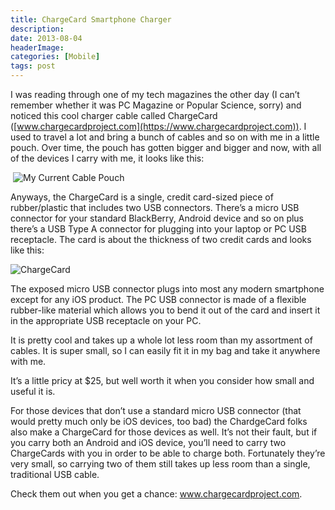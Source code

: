 ```yaml
---
title: ChargeCard Smartphone Charger
description: 
date: 2013-08-04
headerImage: 
categories: [Mobile]
tags: post
---
```


I was reading through one of my tech magazines the other day (I can’t remember whether it was PC Magazine or Popular Science, sorry) and noticed this cool charger cable called ChargeCard ([www.chargecardproject.com](https://www.chargecardproject.com)). I used to travel a lot and bring a bunch of cables and so on with me in a little pouch. Over time, the pouch has gotten bigger and bigger and now, with all of the devices I carry with me, it looks like this:

 ![My Current Cable Pouch](/images/2013/chargecard1.png "My Current Cable Pouch")

Anyways, the ChargeCard is a single, credit card-sized piece of rubber/plastic that includes two USB connectors. There’s a micro USB connector for your standard BlackBerry, Android device and so on plus there’s a USB Type A connector for plugging into your laptop or PC USB receptacle. The card is about the thickness of two credit cards and looks like this:

![ChargeCard](/images/2013/chargecard2.png "ChargeCard") 

The exposed micro USB connector plugs into most any modern smartphone except for any iOS product. The PC USB connector is made of a flexible rubber-like material which allows you to bend it out of the card and insert it in the appropriate USB receptacle on your PC.

It is pretty cool and takes up a whole lot less room than my assortment of cables. It is super small, so I can easily fit it in my bag and take it anywhere with me.

It’s a little pricy at $25, but well worth it when you consider how small and useful it is.

For those devices that don’t use a standard micro USB connector (that would pretty much only be iOS devices, too bad) the ChardgeCard folks also make a ChargeCard for those devices as well. It’s not their fault, but if you carry both an Android and iOS device, you’ll need to carry two ChargeCards with you in order to be able to charge both. Fortunately they’re very small, so carrying two of them still takes up less room than a single, traditional USB cable.

Check them out when you get a chance: www.chargecardproject.com.